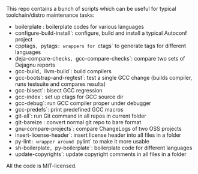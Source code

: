 This repo contains a bunch of scripts which can be useful for typical toolchain/distro maintenance tasks:
* boilerplate : boilerplate codes for various languages
* configure-build-install`: configure, build and install a typical Autoconf project
* cpptags`, `pytags`: wrappers for `ctags` to generate tags for different languages
* deja-compare-checks`, `gcc-compare-checks`: compare two sets of Dejagnu reports
* gcc-build`, `llvm-build`: build compilers
* gcc-bootstrap-and-regtest`: test a single GCC change (builds compiler, runs testsuite and compares results)
* gcc-bisect`: bisect GCC regression
* gcc-index`: set up ctags for GCC source dir
* gcc-debug`: run GCC compiler proper under debugger
* gcc-predefs`: print predefined GCC macros
* git-all`: run Git command in all repos in current folder
* git-bareize : convert normal git repo to bare format
* gnu-compare-projects`: compare ChangeLogs of two OSS projects
* insert-license-header`: insert license header into all files in a folder
* py-lint`: wrapper around `pylint` to make it more usable
* sh-boilerplate`, `py-boilerplate`: boilerplate code for different languages
* update-copyrights`: update copyright comments in all files in a folder

All the code is MIT-licensed.
